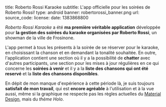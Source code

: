title: Roberto Rossi Karaoke
subtitle: L'app officielle pour les soirées de Roberto Rossi!
type: android
banner: robertorossi_banner.png
url:
source_code:
license:
date: 1383868800

*Roberto Rossi Karaoke* a été **ma première véritable application** développée pour
**la gestion des soirées du karaoke organisées par Roberto Rossi**, un showman de la ville de Frosinone.

L'app permet à tous les présents à la soirée de se réserver pour le karaoke,
en choisissant la chanson et en demandant la tonalité souhaitée.
En outre, l'application contient une section où il y a la possibilité de **chatter** avec d'autres participants,
une section pour les mises à jour régulières en ce qui concerne les **soirées à venir**
et il y a la **liste des chansons qui ont été reservé** et la **liste des chansons disponibles**.

En dépit de mon manque d'expérience à cette période là, je suis toujours **satisfait de mon travail**,
qui est **encore agréable** à l'utilisation et à la vue aussi, même si la graphique ne respecte pas
les règles actuelles du [Material Design](https://material.google.com/), mais du *thème Holo*.
